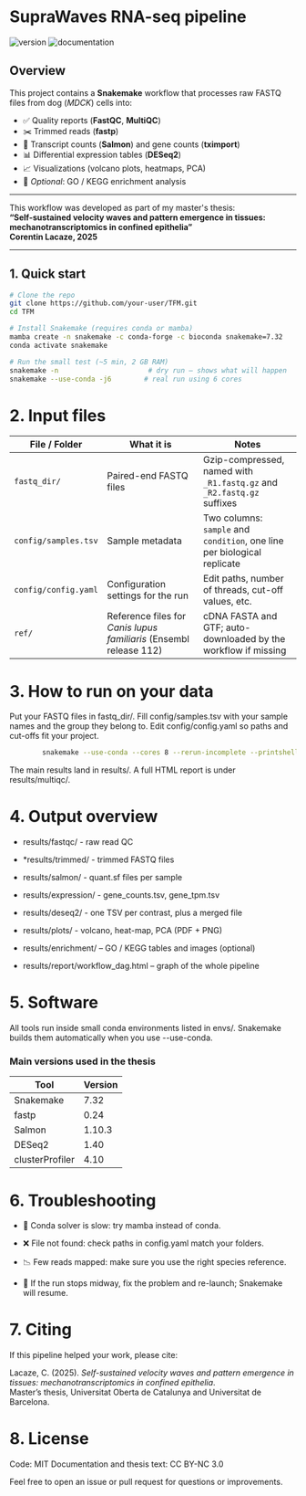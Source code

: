 # SupraWaves RNA-seq pipeline
![version](https://img.shields.io/badge/version-0.5-blue) ![documentation](https://img.shields.io/badge/documentation-under--construction-red)

## Overview
This project contains a **Snakemake** workflow that processes raw FASTQ files from dog (*MDCK*) cells into:

- ✅ Quality reports (**FastQC**, **MultiQC**)  
- ✂️ Trimmed reads (**fastp**)  
- 🔢 Transcript counts (**Salmon**) and gene counts (**tximport**)  
- 📊 Differential expression tables (**DESeq2**)  
- 📈 Visualizations (volcano plots, heatmaps, PCA)  
- 🧬 *Optional*: GO / KEGG enrichment analysis

---

This workflow was developed as part of my master's thesis:  
**“Self-sustained velocity waves and pattern emergence in tissues: mechanotranscriptomics in confined epithelia”**  
**Corentin Lacaze, 2025**


----------------------------------------------------------------------------------------------------------------------------------------------------------------------------------

## 1. Quick start

```bash
# Clone the repo
git clone https://github.com/your-user/TFM.git
cd TFM

# Install Snakemake (requires conda or mamba)
mamba create -n snakemake -c conda-forge -c bioconda snakemake=7.32
conda activate snakemake

# Run the small test (~5 min, 2 GB RAM)
snakemake -n                      # dry run – shows what will happen
snakemake --use-conda -j6        # real run using 6 cores


```

# 2. Input files
| File / Folder        | What it is                                                            | Notes                                                                 |
|----------------------|------------------------------------------------------------------------|-----------------------------------------------------------------------|
| `fastq_dir/`         | Paired-end FASTQ files                                                 | Gzip-compressed, named with `_R1.fastq.gz` and `_R2.fastq.gz` suffixes |
| `config/samples.tsv` | Sample metadata                                                       | Two columns: `sample` and `condition`, one line per biological replicate |
| `config/config.yaml` | Configuration settings for the run                                    | Edit paths, number of threads, cut-off values, etc.                   |
| `ref/`               | Reference files for *Canis lupus familiaris* (Ensembl release 112)    | cDNA FASTA and GTF; auto-downloaded by the workflow if missing        |


# 3. How to run on your data

Put your FASTQ files in fastq_dir/.
Fill config/samples.tsv with your sample names and the group they belong to.
Edit config/config.yaml so paths and cut-offs fit your project.

```bash        
        snakemake --use-conda --cores 8 --rerun-incomplete --printshellcmds
```

The main results land in results/. A full HTML report is under results/multiqc/.



# 4. Output overview

- results/fastqc/ - raw read QC
    
- *results/trimmed/ - trimmed FASTQ files

- results/salmon/ - quant.sf files per sample

- results/expression/ - gene_counts.tsv, gene_tpm.tsv

- results/deseq2/ - one TSV per contrast, plus a merged file

- results/plots/ - volcano, heat-map, PCA (PDF + PNG)

- results/enrichment/ – GO / KEGG tables and images (optional)

- results/report/workflow_dag.html – graph of the whole pipeline


# 5. Software

All tools run inside small conda environments listed in envs/.
Snakemake builds them automatically when you use --use-conda.

### Main versions used in the thesis

| Tool             | Version |
|------------------|---------|
| Snakemake        | 7.32    |
| fastp            | 0.24    |
| Salmon           | 1.10.3  |
| DESeq2           | 1.40    |
| clusterProfiler  | 4.10    |

# 6. Troubleshooting

- 🐢 Conda solver is slow: try mamba instead of conda.

- ❌ File not found: check paths in config.yaml match your folders.

- 📉 Few reads mapped: make sure you use the right species reference.

- 🔁 If the run stops midway, fix the problem and re-launch; Snakemake will resume.

# 7. Citing

If this pipeline helped your work, please cite:

Lacaze, C. (2025). *Self-sustained velocity waves and pattern emergence in tissues: mechanotranscriptomics in confined epithelia*.  
Master’s thesis, Universitat Oberta de Catalunya and Universitat de Barcelona.

# 8. License

Code: MIT
Documentation and thesis text: CC BY-NC 3.0

Feel free to open an issue or pull request for questions or improvements.
